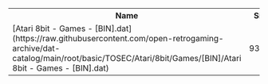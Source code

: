 <table>
<tr><th>Name</th><th>Size</th></tr>
<tr><td>[Atari 8bit - Games - [BIN].dat](https://raw.githubusercontent.com/open-retrogaming-archive/dat-catalog/main/root/basic/TOSEC/Atari/8bit/Games/[BIN]/Atari 8bit - Games - [BIN].dat)</td><td>93867</td></tr>
</table>
